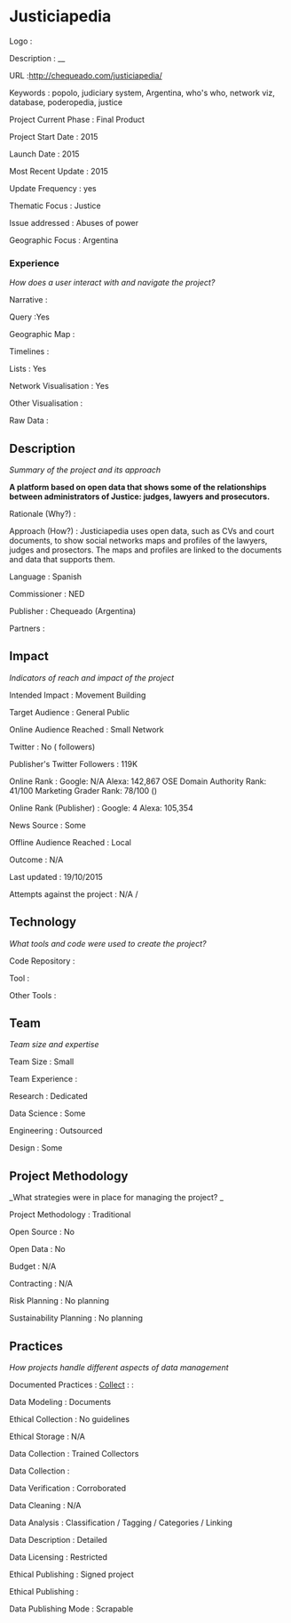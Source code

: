 # Justiciapedia

Logo
: ![]()

Description
: __

URL
:http://chequeado.com/justiciapedia/


Keywords
: popolo, judiciary system, Argentina, who&#39;s who, network viz, database, poderopedia, justice



Project Current Phase
: Final Product

    

Project Start Date
: 2015



Launch Date
: 2015



Most Recent Update
: 2015



Update Frequency
: yes



Thematic Focus
: Justice



Issue addressed
: Abuses of power



Geographic Focus
: Argentina


### Experience

_How does a user interact with and navigate the project?_

Narrative
:  

Query
:Yes
 

Geographic Map
:  

Timelines
:  

Lists
: Yes 

Network Visualisation
:  Yes

Other Visualisation
:   

Raw Data 
:

## Description

_Summary of the project and its approach_

__A platform based on open data that shows some of the relationships between administrators of Justice: judges, lawyers and prosecutors.__


Rationale (Why?)
: 



Approach (How?)
: Justiciapedia uses open data, such as CVs and court documents, to show social networks maps and profiles of the lawyers, judges and prosectors. The maps and profiles are linked to the documents and data that supports them. 



Language
: Spanish



Commissioner
: NED



Publisher
: Chequeado (Argentina)



Partners
: 


## Impact

_Indicators of reach and impact of the project_

Intended Impact
: Movement Building



Target Audience
: General Public



Online Audience Reached
: Small Network



Twitter
: No ( followers)



Publisher's Twitter Followers
: 119K



Online Rank
:  Google: N/A   Alexa: 142,867  OSE Domain Authority Rank: 41/100 Marketing Grader Rank: 78/100 ()


Online Rank (Publisher)
:  Google: 4  Alexa: 105,354



News Source
: Some



Offline Audience Reached
: Local



Outcome
: N/A



Last updated
: 19/10/2015


Attempts against the project
: N/A  / 


## Technology

_What tools and code were used to create the project?_

Code Repository
: []()



Tool
: 



Other Tools
: 


## Team

_Team size and expertise_

Team Size
: Small



Team Experience
:  

Research
: Dedicated 

Data Science
: Some 

Engineering
:  Outsourced

Design
: Some


## Project Methodology

_What strategies were in place for managing the project? _

Project Methodology
: Traditional



Open Source
: No



Open Data
: No



Budget
: N/A



Contracting
: N/A



Risk Planning
: No planning



Sustainability Planning
: No planning



## Practices

_How projects handle different aspects of data management_

Documented Practices
: [Collect](http://chequeado.com/justiciapedia/metodo/) 
: []()
: []()


Data Modeling
: Documents



Ethical Collection
: No guidelines



Ethical Storage
: N/A



Data Collection
: Trained Collectors



Data Collection
: 



Data Verification
: Corroborated



Data Cleaning
: N/A



Data Analysis
: Classification / Tagging / Categories / Linking



Data Description
: Detailed



Data Licensing
: Restricted



Ethical Publishing
: Signed project



Ethical Publishing
: 



Data Publishing Mode
: Scrapable
